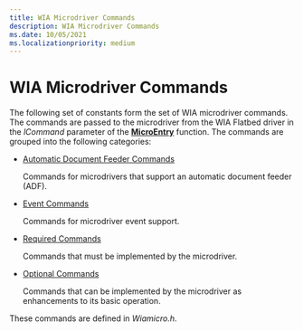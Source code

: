 ```yaml
---
title: WIA Microdriver Commands
description: WIA Microdriver Commands
ms.date: 10/05/2021
ms.localizationpriority: medium
---
```


# WIA Microdriver Commands

The following set of constants form the set of WIA microdriver commands. The commands are passed to the microdriver from the WIA Flatbed driver in the *lCommand* parameter of the [**MicroEntry**](/windows-hardware/drivers/ddi/wiamicro/nf-wiamicro-microentry) function. The commands are grouped into the following categories:

- [Automatic Document Feeder Commands](automatic-document-feeder-commands.md)

    Commands for microdrivers that support an automatic document feeder (ADF).

- [Event Commands](event-commands.md)

    Commands for microdriver event support.

- [Required Commands](required-commands.md)

    Commands that must be implemented by the microdriver.

- [Optional Commands](optional-commands.md)

    Commands that can be implemented by the microdriver as enhancements to its basic operation.

These commands are defined in *Wiamicro.h*.
